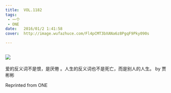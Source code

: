 ```yaml
---
title:	VOL.1182
tags:
 - 一个
 - ONE
date:	2016/01/2 1:41:58
cover:	http://image.wufazhuce.com/Fl4pCMT3bXANa6z8PgqF9Pky090s

---
```

![](http://image.wufazhuce.com/Fl4pCMT3bXANa6z8PgqF9Pky090s)
---

爱的反义词不是恨，是厌倦 。人生的反义词也不是死亡，而是别人的人生。 by 贾彬彬
 
Reprinted from ONE
